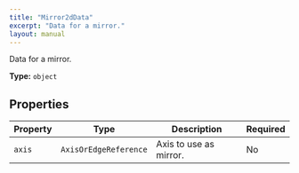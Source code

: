 ```yaml
---
title: "Mirror2dData"
excerpt: "Data for a mirror."
layout: manual
---
```


Data for a mirror.



**Type:** `object`





## Properties

| Property | Type | Description | Required |
|----------|------|-------------|----------|
| `axis` |`AxisOrEdgeReference`| Axis to use as mirror. | No |


